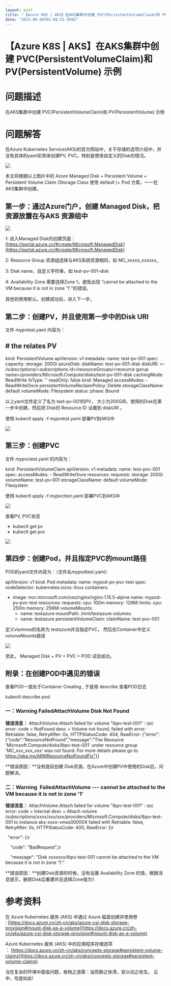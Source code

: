 ```yaml
---
layout: post
title: "【Azure K8S | AKS】在AKS集群中创建 PVC(PersistentVolumeClaim)和 PV(PersistentVolume) 示例"
date: "2023-08-04T01:08:51.950Z"
---
```

【Azure K8S | AKS】在AKS集群中创建 PVC(PersistentVolumeClaim)和 PV(PersistentVolume) 示例
==============================================================================

问题描述
====

在AKS集群中创建 PVC(PersistentVolumeClaim)和 PV(PersistentVolume) 示例

问题解答
====

在Azure Kubernetes Service(AKS)的官方网站中，关于存储的选项介绍中，并没有具体的yaml实例来创建PV, PVC。特别是使用自定义的Disk的情况。

![](https://img2023.cnblogs.com/blog/2127802/202308/2127802-20230803194939169-2064716414.png)

本文将根据以上图片中的 Azure Managed Disk + Persistent Volume + Persistent Volume Claim (Storage Class 使用 default )+ Pod 方案，一一在AKS集群中创建。

第一步：通过Azure门户，创建 Managed Disk，把资源放置在与AKS 资源组中
---------------------------------------------

![](https://img2023.cnblogs.com/blog/2127802/202308/2127802-20230803195905216-550013071.png)

1: 进入Managed Disk的创建页面：[https://portal.azure.cn/#create/Microsoft.ManagedDisk](https://portal.azure.cn/#create/Microsoft.ManagedDisk)

2: Resource Group 资源组选择与AKS系统资源相同，如 MC\_xxxxx\_xxxxxx\_<region name>

3: Disk name，自定义字符串，如 test-pv-001-disk

4: Availability Zone 需要选择Zone 1，避免出现 “cannot be attached to the VM because it is not in zone '1'.”的错误。

其他则使用默认。创建成功后，进入下一步。

第二步：创建PV，并且使用第一步中的Disk URI
--------------------------

文件 mypvtest.yaml 内容为：

\# the relates PV
---
kind: PersistentVolume
apiVersion: v1
metadata:
  name: test-pv-001
spec:
  capacity:
    storage: 200Gi
  azureDisk:
    diskName: test-pv-001-disk
    diskURI: >-
      /subscriptions/<subscriptions id\>/resourceGroups/<resource gorup name\>/providers/Microsoft.Compute/disks/test-pv-001-disk
    cachingMode: ReadWrite
    fsType: ''
    readOnly: false
    kind: Managed
  accessModes:
    - ReadWriteOnce
  persistentVolumeReclaimPolicy: Delete
  storageClassName: default
  volumeMode: Filesystem
status:
  phase: Bound

 

以上yaml文件定义了名为 test-pv-001的PV， 大小为200GiB，使用的Disk在第一步中创建，然后把 Disk的 Resource ID 设置到 diskURI 。

使用 kubectl apply -f mypvtest.yaml 部署PV到AKS中

![](https://img2023.cnblogs.com/blog/2127802/202308/2127802-20230803200911430-1674033014.png)

第三步：创建PVC
---------

文件 mypvctest.yaml 的内容为：

kind: PersistentVolumeClaim
apiVersion: v1
metadata:
  name: test-pvc-001
spec:
  accessModes:
    - ReadWriteOnce
  resources:
    requests:
      storage: 200Gi
  volumeName: test-pv-001
  storageClassName: default
  volumeMode: Filesystem

使用 kubectl apply -f mypvctest.yaml 部署PVC到AKS中

![](https://img2023.cnblogs.com/blog/2127802/202308/2127802-20230803201338084-575869453.png)

查看PV, PVC状态

*   kubectl get pv
*   kubectl get pvc

![](https://img2023.cnblogs.com/blog/2127802/202308/2127802-20230803201509059-1586508886.png)

第四步：创建Pod，并且指定PVC的mount路径
-------------------------

POD的yaml文件内容为：（文件名mypodtest.yaml）

apiVersion: v1
kind: Pod
metadata:
  name: mypod-pv-pvc-test
spec:
  nodeSelector:
    kubernetes.io/os: linux
  containers:
  - image: mcr.microsoft.com/oss/nginx/nginx:1.15.5-alpine
    name: mypod-pv-pvc-test
    resources:
      requests:
        cpu: 100m
        memory: 128Mi
      limits:
        cpu: 250m
        memory: 256Mi
    volumeMounts:
      - name: testazure
        mountPath: /mnt/testazure
  volumes:
    - name: testazure
      persistentVolumeClaim:
        claimName: test-pvc-001

定义vlumnes的名称为 testazure并且指定PVC， 然后在Container中定义volumeMounts路径

![](https://img2023.cnblogs.com/blog/2127802/202308/2127802-20230803202728478-612907207.png)

至此， Managed Disk + PV + PVC + POD 试验成功。

附录：在创建POD中遇见的错误
---------------

查看POD一直处于Container Creating , 于是用 describe 查看POD日志

kubectl describe pod <pod name>

### 一：Warning FailedAttachVolume Disk Not Found

**错误消息：** AttachVolume.Attach failed for volume "lbpv-test-001" : rpc error: code = NotFound desc = Volume not found, failed with error: Retriable: false, RetryAfter: 0s, HTTPStatusCode: 404, RawError: {"error":{"code":"ResourceNotFound","message":"The Resource 'Microsoft.Compute/disks/lbpv-test-001' under resource group 'MC\_xxx\_xxx\_xxx' was not found. For more details please go to https://aka.ms/ARMResourceNotFoundFix"}}

**错误原因：**没有提前创建 Disk资源。在Azure中创建PV中使用的Disk后，问题解决。

### 二：Warning  FailedAttachVolume --- cannot be attached to the VM because it is not in zone '1'

**错误消息：** AttachVolume.Attach failed for volume "lbpv-test-001" : rpc error: code = Internal desc = Attach volume /subscriptions/xxxx/xxx/xxx/providers/Microsoft.Compute/disks/lbpv-test-001 to instance aks-xxxx-vmss000004 failed with Retriable: false, RetryAfter: 0s, HTTPStatusCode: 400, RawError: {\\r

  "error": {\\r

    "code": "BadRequest",\\r

    "message": "Disk xxxxxxx/lbpv-test-001 cannot be attached to the VM because it is not in zone '1'."

**错误原因：**创建Disk资源的时候，没有设置 Availability Zone 的值，根据消息提示，删除Disk后重建并且选择Zone值为1.

参考资料
====

在 Azure Kubernetes 服务 (AKS) 中通过 Azure 磁盘创建并使用卷 : [https://docs.azure.cn/zh-cn/aks/azure-csi-disk-storage-provision#mount-disk-as-a-volume](https://docs.azure.cn/zh-cn/aks/azure-csi-disk-storage-provision#mount-disk-as-a-volume)

Azure Kubernetes 服务 (AKS) 中的应用程序存储选项 ： [https://docs.azure.cn/zh-cn/aks/concepts-storage#persistent-volume-claims](https://docs.azure.cn/zh-cn/aks/concepts-storage#persistent-volume-claims)

当在复杂的环境中面临问题，格物之道需：浊而静之徐清，安以动之徐生。 云中，恰是如此!